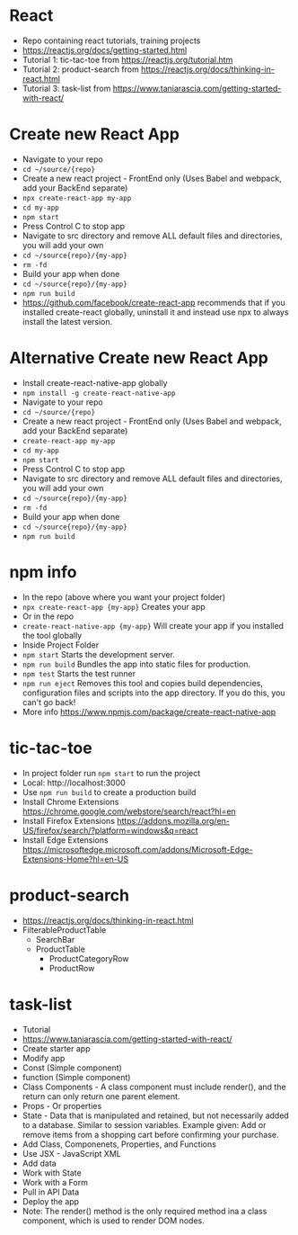 # React

- Repo containing react tutorials, training projects
- https://reactjs.org/docs/getting-started.html
- Tutorial 1: tic-tac-toe from https://reactjs.org/tutorial.htm
- Tutorial 2: product-search from https://reactjs.org/docs/thinking-in-react.html
- Tutorial 3: task-list from https://www.taniarascia.com/getting-started-with-react/

# Create new React App
- Navigate to your repo
- `cd ~/source/{repo}`
- Create a new react project - FrontEnd only (Uses Babel and webpack, add your BackEnd separate)
- `npx create-react-app my-app`
- `cd my-app`
- `npm start`
- Press Control C to stop app
- Navigate to src directory and remove ALL default files and directories, you will add your own
- `cd ~/source{repo}/{my-app}`
- `rm -fd`
- Build your app when done
- `cd ~/source{repo}/{my-app}`
- `npm run build`
- https://github.com/facebook/create-react-app recommends that if you installed create-react globally, uninstall it and instead use npx to always install the latest version.

# Alternative Create new React App
- Install create-react-native-app globally
- `npm install -g create-react-native-app`
- Navigate to your repo
- `cd ~/source/{repo}`
- Create a new react project - FrontEnd only (Uses Babel and webpack, add your BackEnd separate)
- `create-react-app my-app`
- `cd my-app`
- `npm start`
- Press Control C to stop app
- Navigate to src directory and remove ALL default files and directories, you will add your own
- `cd ~/source{repo}/{my-app}`
- `rm -fd`
- Build your app when done
- `cd ~/source{repo}/{my-app}`
- `npm run build`

# npm info
- In the repo (above where you want your project folder)
- `npx create-react-app {my-app}` Creates your app
- Or in the repo
- `create-react-native-app {my-app}` Will create your app if you installed the tool globally
- Inside Project Folder
- `npm start` Starts the development server.
- `npm run build` Bundles the app into static files for production.
- `npm test` Starts the test runner
- `npm run eject` Removes this tool and copies build dependencies, configuration files and scripts into the app directory. If you do this, you can't go back!
- More info https://www.npmjs.com/package/create-react-native-app

# tic-tac-toe
- In project folder run `npm start` to run the project
- Local: http://localhost:3000
- Use `npm run build` to create a production build
- Install Chrome Extensions https://chrome.google.com/webstore/search/react?hl=en
- Install Firefox Extensions https://addons.mozilla.org/en-US/firefox/search/?platform=windows&q=react
- Install Edge Extensions https://microsoftedge.microsoft.com/addons/Microsoft-Edge-Extensions-Home?hl=en-US

# product-search
- https://reactjs.org/docs/thinking-in-react.html
- FilterableProductTable
  - SearchBar
  - ProductTable
    - ProductCategoryRow
    - ProductRow

# task-list
- Tutorial
- https://www.taniarascia.com/getting-started-with-react/
- Create starter app
- Modify app 
- Const (Simple component)
- function (Simple component)
- Class Components - A class component must include render(), and the return can only return one parent element.
- Props - Or properties
- State - Data that is manipulated and retained, but not necessarily added to a database. Similar to session variables. Example given: Add or remove items from a shopping cart before confirming your purchase.
- Add Class, Componenets, Properties, and Functions
- Use JSX - JavaScript XML
- Add data
- Work with State
- Work with a Form
- Pull in API Data
- Deploy the app
- Note: The render() method is the only required method ina a class component, which is used to render DOM nodes.